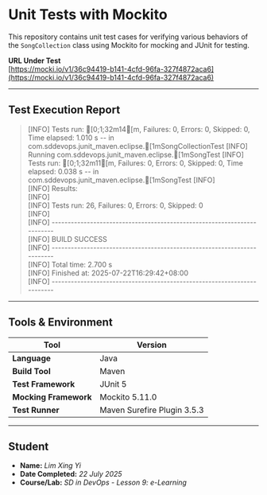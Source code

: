 # Unit Tests with Mockito

This repository contains unit test cases for verifying various behaviors of the `SongCollection` class using Mockito for mocking and JUnit for testing.

**URL Under Test**  
[https://mocki.io/v1/36c94419-b141-4cfd-96fa-327f4872aca6](https://mocki.io/v1/36c94419-b141-4cfd-96fa-327f4872aca6)

---

## Test Execution Report

> [INFO] Tests run: [0;1;32m14[m, Failures: 0, Errors: 0, Skipped: 0, Time elapsed: 1.010 s -- in com.sddevops.junit_maven.eclipse.[1mSongCollectionTest
[INFO] Running com.sddevops.junit_maven.eclipse.[1mSongTest
[INFO] Tests run: [0;1;32m11[m, Failures: 0, Errors: 0, Skipped: 0, Time elapsed: 0.038 s -- in com.sddevops.junit_maven.eclipse.[1mSongTest
[INFO]  
[INFO] Results:  
[INFO]  
[INFO] Tests run: 26, Failures: 0, Errors: 0, Skipped: 0  
[INFO]   
[INFO]   ------------------------------------------------------------------------  
[INFO] BUILD SUCCESS  
[INFO]  ------------------------------------------------------------------------  
[INFO] Total time:  2.700 s  
[INFO] Finished at: 2025-07-22T16:29:42+08:00  
[INFO]   ------------------------------------------------------------------------

---

## Tools & Environment

| Tool                      | Version                         |
|---------------------------|---------------------------------|
| **Language**              | Java                            |
| **Build Tool**            | Maven                           |
| **Test Framework**        | JUnit 5                         |
| **Mocking Framework**     | Mockito 5.11.0                  |
| **Test Runner**           | Maven Surefire Plugin 3.5.3     |

---

## Student

- **Name:** _Lim Xing Yi_
- **Date Completed:** _22 July 2025_
- **Course/Lab:** _SD in DevOps - Lesson 9: e-Learning_
